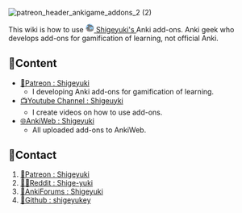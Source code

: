 ![patreon_header_ankigame_addons_2 (2)](https://github.com/shigeyukey/AnkiArcade/assets/124401518/4dcc3e40-158d-4ccf-b1cf-5b97bdad0c4a)

<!-- <iframe src="https://www.youtube.com/embed/t50NZagCsYk?list=PLZhrgD6s-LFVsEhxRdEHf_OkGVe2YZfeo" frameborder="0" allow="accelerometer; autoplay; clipboard-write; encrypted-media; gyroscope; picture-in-picture" allowfullscreen style="aspect-ratio: 16/9; width: 100%;"></iframe> -->


This wiki is how to use [ <img src="https://raw.githubusercontent.com/shigeyukey/Anki-Manuals-jp/main/Shigeyuki_icon.png" style="width: 1.2em; height: 2 em;"> Shigeyuki's ](http://patreon.com/Shigeyuki) Anki add-ons. Anki geek who develops add-ons for gamification of learning, not official Anki.


## 📂Content

 * [💖Patreon : Shigeyuki](https://www.patreon.com/Shigeyuki)
   * I developing Anki add-ons for gamification of learning.
 * [📺️Youtube Channel : Shigeuyki](https://www.youtube.com/@shigeyuki5397/videos)
   * I create videos on how to use add-ons.
 * [🌐AnkiWeb : Shigeyuki](https://ankiweb.net/shared/by-author/1428126516)
   * All uploaded add-ons to AnkiWeb.


## 📨Contact

1. [💖Patreon : Shigeyuki](https://www.patreon.com/Shigeyuki)
2. [👩‍🚀Reddit : Shige-yuki](https://www.reddit.com/user/Shige-yuki)
3. [🌟AnkiForums : Shigeyuki](https://forums.ankiweb.net/u/shigeyuki/summary)
4. [🐙Github : shigeyukey](https://github.com/shigeyukey/)